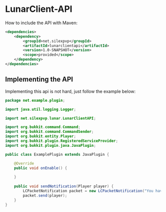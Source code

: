 # LunarClient-API

How to include the API with Maven:
```xml
<dependencies>
    <dependency>
        <groupId>net.silexpvp</groupId>
        <artifactId>lunarclientapi</artifactId>
        <version>1.0-SNAPSHOT</version>
        <scope>provided</scope>
    </dependency>
</dependencies>
```
## Implementing the API
Implementing this api is not hard, just follow the example below:

```java
package net.example.plugin;

import java.util.logging.Logger;

import net.silexpvp.lunar.LunarClientAPI;

import org.bukkit.command.Command;
import org.bukkit.command.CommandSender;
import org.bukkit.entity.Player;
import org.bukkit.plugin.RegisteredServiceProvider;
import org.bukkit.plugin.java.JavaPlugin;

public class ExamplePlugin extends JavaPlugin {

    @Override
    public void onEnable() {
        
    }
    
    public void sendNotification(Player player) {
        LCPacketNotification packet = new LCPacketNotification("You have been authenticated", TimeUnit.SECONDS.toMillis(5), LCPacketNotification.Level.INFO);
        packet.send(player);
    }
}
```